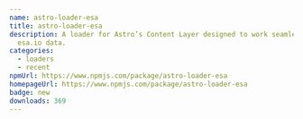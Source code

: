 ```yaml
---
name: astro-loader-esa
title: astro-loader-esa
description: A loader for Astro’s Content Layer designed to work seamlessly with
  esa.io data.
categories:
  - loaders
  - recent
npmUrl: https://www.npmjs.com/package/astro-loader-esa
homepageUrl: https://www.npmjs.com/package/astro-loader-esa
badge: new
downloads: 369
---
```

